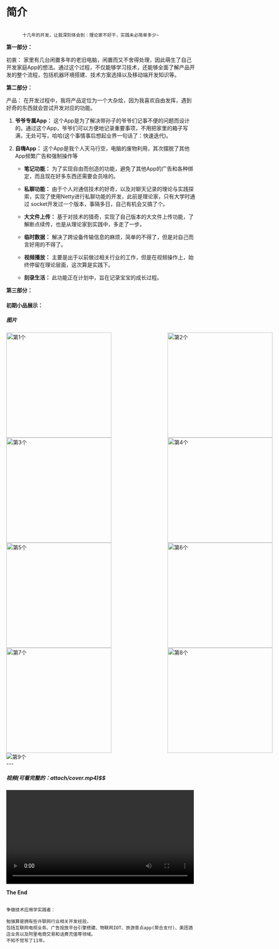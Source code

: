 #   简介

```

      十几年的开发，让我深刻体会到：理论家不好干，实践未必简单多少~

```

**第一部分：**

初衷：
家里有几台闲置多年的老旧电脑，闲置而又不舍得处理，因此萌生了自己开发家庭App的想法。通过这个过程，不仅能够学习技术，还能够全面了解产品开发的整个流程，包括机器环境搭建、技术方案选择以及移动端开发知识等。

**第二部分：**

产品：
在开发过程中，我将产品定位为一个大杂烩，因为我喜欢自由发挥，遇到好奇的东西就会尝试开发对应的功能。

1. **爷爷专属App：** 这个App是为了解决带孙子的爷爷们记事不便的问题而设计的。通过这个App，爷爷们可以方便地记录重要事项，不用把家里的箱子写满，无处可写，哈哈(这个事情事后想起业界一句话了：快速迭代)。

2. **自嗨App：** 这个App是我个人天马行空，电脑的废物利用，其次摆脱了其他App频繁广告和强制操作等

   - **笔记功能：** 为了实现自由而创造的功能，避免了其他App的广告和各种绑定，而且现在好多东西还需要会员啥的。
   
   - **私聊功能：** 由于个人对通信技术的好奇，以及对聊天记录的理论与实践探索，实现了使用Netty进行私聊功能的开发，此前是理论家，只有大学时通过 socket开发过一个版本，事隔多日，自己有机会又搞了个。
   
   - **大文件上传：** 基于对技术的猎奇，实现了自己版本的大文件上传功能，了解断点续传，也是从理论家到实践中，多走了一步。
   
   - **临时数据：** 解决了跨设备传输信息的麻烦，简单的不得了，但是对自己而言好用的不得了。
   
   - **视频播放：** 主要是出于以前做过相关行业的工作，但是在视频操作上，始终停留在理论层面，这次算是实践下。
   
   - **刻录生活：** 此功能正在计划中，旨在记录宝宝的成长过程。

**第三部分：**

#### 初期小品展示：

##### 图片

<div style="display: flex; justify-content: space-between;">
    <img src="https://raw.githubusercontent.com/superluo/try2fly/main/attach/0.jpg" alt="第1个" style="width: 280px; margin-right: 150px;">
    <img src="https://raw.githubusercontent.com/superluo/try2fly/main/attach/1.jpg" alt="第2个" style="width: 280px; margin-right: 10px;">
</div>
<div style="display: flex; justify-content: space-between;">
    <img src="https://raw.githubusercontent.com/superluo/try2fly/main/attach/2.jpg" alt="第3个" style="width: 280px; margin-right: 150px;">
    <img src="https://raw.githubusercontent.com/superluo/try2fly/main/attach/3.jpg" alt="第4个" style="width: 280px; margin-right: 10px;">
</div>

<div style="display: flex; justify-content: space-between;">
    <img src="https://raw.githubusercontent.com/superluo/try2fly/main/attach/4.jpg" alt="第5个" style="width: 280px; margin-right: 150px;">
    <img src="https://raw.githubusercontent.com/superluo/try2fly/main/attach/8.jpg" alt="第6个" style="width: 280px; margin-right: 10px;">
</div>

<div style="display: flex; justify-content: space-between;">
    <img src="https://raw.githubusercontent.com/superluo/try2fly/main/attach/5.jpg" alt="第7个" style="width: 280px; margin-right: 150px;">
    <img src="https://raw.githubusercontent.com/superluo/try2fly/main/attach/7.jpg" alt="第8个" style="width: 280px; margin-right: 10px;">
</div>
<div style="display: flex; justify-content: space-between;">
    <img src="https://github.com/superluo/try2fly/blob/main/attach/6.png?raw=true" alt="第9个">
</div>
---

##### 视频(可看完整的：attach/cover.mp4)$$

<video controls width="500">
  <source src="https://raw.githubusercontent.com/superluo/try2fly/main/attach/cover.mp4" type="video/mp4">
  可去附件中查看相对完整的功能：attach/cover.mp4
</video>

**The End**

```

争做技术应用学实践者：

勉强算是拥有些许联网行业相关开发经验，
包括互联网电视业务、广告投放平台引擎搭建、物联网IOT、旅游景点app(聚合支付)、美团酒店业务以及阿里电商交易和话费充值等领域。
不知不觉写了11年。

```